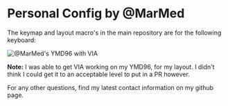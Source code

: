 # Personal Config by @MarMed

The keymap and layout macro's in the main repository are for the following
keyboard:

![@MarMed's YMD96 with VIA](https://i.imgur.com/ZSx2cpq.jpg)

**Note:** I was able to get VIA working on my YMD96, for my layout. I didn't think I could get it to an acceptable level to put in a PR however.

For any other questions, find my latest contact information on my github page.
